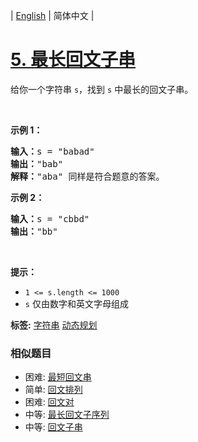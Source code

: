 | [English](README_EN.md) | 简体中文 |

# [5. 最长回文子串](https://leetcode-cn.com/problems/longest-palindromic-substring)
<p>给你一个字符串 <code>s</code>，找到 <code>s</code> 中最长的回文子串。</p>

<p>&nbsp;</p>

<p><strong>示例 1：</strong></p>

<pre>
<strong>输入：</strong>s = "babad"
<strong>输出：</strong>"bab"
<strong>解释：</strong>"aba" 同样是符合题意的答案。
</pre>

<p><strong>示例 2：</strong></p>

<pre>
<strong>输入：</strong>s = "cbbd"
<strong>输出：</strong>"bb"
</pre>

<p>&nbsp;</p>

<p><strong>提示：</strong></p>

<ul>
	<li><code>1 &lt;= s.length &lt;= 1000</code></li>
	<li><code>s</code> 仅由数字和英文字母组成</li>
</ul>

**标签:**  [字符串](https://leetcode-cn.com/tag/string) [动态规划](https://leetcode-cn.com/tag/dynamic-programming) 
 ### 相似题目
- 困难:	[最短回文串](https://leetcode-cn.com/problems/shortest-palindrome) 
- 简单:	[回文排列](https://leetcode-cn.com/problems/palindrome-permutation) 
- 困难:	[回文对](https://leetcode-cn.com/problems/palindrome-pairs) 
- 中等:	[最长回文子序列](https://leetcode-cn.com/problems/longest-palindromic-subsequence) 
- 中等:	[回文子串](https://leetcode-cn.com/problems/palindromic-substrings) 
